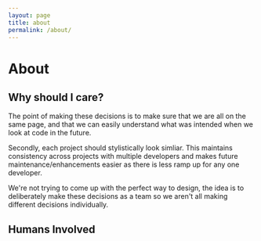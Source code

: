 ```yaml
---
layout: page
title: about
permalink: /about/
---
```


# About

## Why should I care?

The point of making these decisions is to make sure that we are all on the same page, and that we can easily understand what was intended when we look at code in the future. 

Secondly, each project should stylistically look simliar. This maintains consistency across projects with multiple developers and makes future maintenance/enhancements easier as there is less ramp up for any one developer.

We're not trying to come up with the perfect way to design, the idea is to deliberately make these decisions as a team so we aren't all making different decisions individually. 

## Humans Involved

